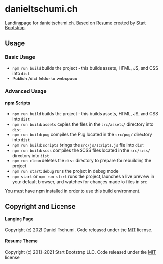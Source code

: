 # danieltschumi.ch
Landingpage for danieltschumi.ch. Based on [Resume](https://startbootstrap.com/theme/resume/) created by [Start Bootstrap](https://startbootstrap.com/).

## Usage

### Basic Usage
- `npm run build` builds the project - this builds assets, HTML, JS, and CSS into `dist`
- Publish /dist folder to webspace

### Advanced Usage

#### npm Scripts
- `npm run build` builds the project - this builds assets, HTML, JS, and CSS into `dist`
- `npm run build:assets` copies the files in the `src/assets/` directory into `dist`
- `npm run build:pug` compiles the Pug located in the `src/pug/` directory into `dist`
- `npm run build:scripts` brings the `src/js/scripts.js` file into `dist`
- `npm run build:scss` compiles the SCSS files located in the `src/scss/` directory into `dist`
- `npm run clean` deletes the `dist` directory to prepare for rebuilding the project
- `npm run start:debug` runs the project in debug mode
- `npm start` or `npm run start` runs the project, launches a live preview in your default browser, and watches for changes made to files in `src`

You must have npm installed in order to use this build environment.

## Copyright and License

#### Langing Page

Copyright (c) 2021 Daniel Tschumi. Code released under the [MIT](https://github.com/StartBootstrap/startbootstrap-resume/blob/gh-pages/LICENSE) license.

#### Resume Theme
Copyright (c) 2013-2021 Start Bootstrap LLC. Code released under the [MIT](https://github.com/StartBootstrap/startbootstrap-resume/blob/gh-pages/LICENSE) license.
